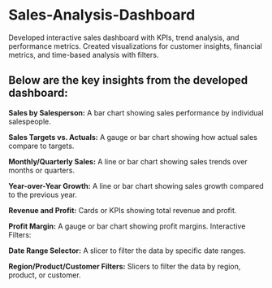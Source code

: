 # Sales-Analysis-Dashboard

Developed interactive sales dashboard with KPIs, trend analysis, and performance metrics. Created visualizations for customer insights, financial metrics, and time-based analysis with filters.

## Below are the key insights from the developed dashboard:

**Sales by Salesperson:** A bar chart showing sales performance by individual salespeople.

**Sales Targets vs. Actuals:** A gauge or bar chart showing how actual sales compare to targets.

**Monthly/Quarterly Sales:** A line or bar chart showing sales trends over months or quarters.

**Year-over-Year Growth:** A line or bar chart showing sales growth compared to the previous year.

**Revenue and Profit:** Cards or KPIs showing total revenue and profit.

**Profit Margin:** A gauge or bar chart showing profit margins.
Interactive Filters:

**Date Range Selector:** A slicer to filter the data by specific date ranges.

**Region/Product/Customer Filters:** Slicers to filter the data by region, product, or customer.





